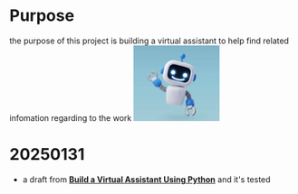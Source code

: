 # Purpose
the purpose of this project is building a virtual assistant to help find related infomation regarding to the work
<img align="justify" src="irobot.JPG" alt="iamrobot" style="width:30%">

# 20250131
* a draft from [**Build a Virtual Assistant Using Python**](https://www.geeksforgeeks.org/build-a-virtual-assistant-using-python/) and it's tested
